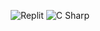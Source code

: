 <p align="center">
  <img src="https://img.shields.io/badge/-Replit-1C2333?logo=replit&style=for-the-badge" alt="Replit" />
  <img src="https://img.shields.io/badge/-C%20Sharp-6A1577?style=for-the-badge&logo=csharp&logoColor=white" alt="C Sharp" />
</p>

